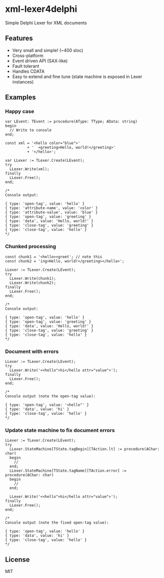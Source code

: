 # xml-lexer4delphi
Simple Delphi Lexer for XML documents

## Features
- Very small and simple! (~400 sloc)
- Cross-platform
- Event driven API (SAX-like)
- Fault tolerant
- Handles CDATA
- Easy to extend and fine tune (state machine is exposed in Lexer instances)

## Examples

### Happy case

```delphi
var LEvent: TEvent := procedure(AType: TType; AData: string)
begin
  // Write to console
end;
  
const xml = '<hello color="blue">'
          + '  <greeting>Hello, world!</greeting>'
          + '</hello>';

var LLexer := TLexer.Create(LEvent);
try
  LLexer.Write(xml);
finally
  LLexer.Free();
end;

/*
Console output:

{ type: 'open-tag', value: 'hello' }
{ type: 'attribute-name', value: 'color' }
{ type: 'attribute-value', value: 'blue' }
{ type: 'open-tag', value: 'greeting' }
{ type: 'data', value: 'Hello, world!' }
{ type: 'close-tag', value: 'greeting' }
{ type: 'close-tag', value: 'hello' }
*/
```
### Chunked processing

```delphi
const chunk1 = '<hello><greet'; // note this
const chunk2 = 'ing>Hello, world!</greeting></hello>';

LLexer := TLexer.Create(LEvent);
try
  LLexer.Write(chunk1);
  LLexer.Write(chunk2);
finally
  LLexer.Free();
end;

/*
Console output:

{ type: 'open-tag', value: 'hello' }
{ type: 'open-tag', value: 'greeting' }
{ type: 'data', value: 'Hello, world!' }
{ type: 'close-tag', value: 'greeting' }
{ type: 'close-tag', value: 'hello' }
*/
```

### Document with errors

```delphi
LLexer := TLexer.Create(LEvent);
try
  LLexer.Write('<<hello">hi</hello attr="value">');
finally
  LLexer.Free();
end;

/*
Console output (note the open-tag value):

{ type: 'open-tag', value: '<hello"' }
{ type: 'data', value: 'hi' }
{ type: 'close-tag', value: 'hello' }
*/
```

### Update state machine to fix document errors

```delphi
LLexer := TLexer.Create(LEvent);
try
  LLexer.StateMachine[TState.tagBegin][TAction.lt] := procedure(AChar: char) 
  begin 
    //
  end;
  LLexer.StateMachine[TState.tagName][TAction.error] := procedure(AChar: char) 
  begin 
    //
  end;

  LLexer.Write('<<hello">hi</hello attr="value">');
finally
  LLexer.Free();
end;

/*
Console output (note the fixed open-tag value):

{ type: 'open-tag', value: 'hello' }
{ type: 'data', value: 'hi' }
{ type: 'close-tag', value: 'hello' }
*/
```

## License

MIT
